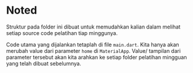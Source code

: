 # Noted

Struktur pada folder ini dibuat untuk memudahkan kalian dalam melihat setiap source code pelatihan tiap minggunya.

Code utama yang dijalankan tetaplah di file `main.dart`. Kita hanya akan merubah value dari parameter `home` di `MaterialApp`.
Value/ tampilan dari parameter tersebut akan kita arahkan ke setiap folder pelatihan mingguan yang telah dibuat sebelumnya.

